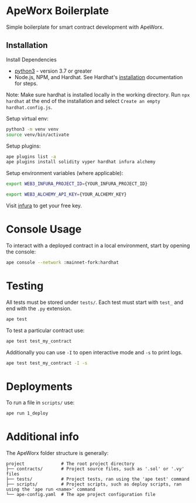 # ApeWorx Boilerplate

Simple boilerplate for smart contract development with ApeWorx.

## Installation

Install Dependencies

- [python3](https://www.python.org/downloads) - version 3.7 or greater
- Node.js, NPM, and Hardhat. See Hardhat's [installation](https://hardhat.org/getting-started/#installation) documentation for steps.

Note: Make sure hardhat is installed locally in the working directory. Run `npx hardhat` at the end of the installation and select `Create an empty hardhat.config.js`.

Setup virtual env:

```bash
python3 -m venv venv
source venv/bin/activate
```

Setup plugins:

```bash
ape plugins list -a
ape plugins install solidity vyper hardhat infura alchemy
```

Setup environment variables (where applicable):

```bash
export WEB3_INFURA_PROJECT_ID={YOUR_INFURA_PROJECT_ID}

export WEB3_ALCHEMY_API_KEY={YOUR_ALCHEMY_KEY}
```

Visit [infura](https://infura.io/) to get your free key.

# Console Usage

To interact with a deployed contract in a local environment, start by opening the console:

```bash
ape console --network :mainnet-fork:hardhat
```

# Testing

All tests must be stored under `tests/`. Each test must start with `test_` and end with the `.py` extension.

```bash
ape test
```

To test a particular contract use:

```bash
ape test test_my_contract
```

Additionally you can use `-I` to open interactive mode and `-s` to print logs.

```bash
ape test test_my_contract -I -s
```

# Deployments

To run a file in `scripts/` use:

```bash
ape run 1_deploy
```

# Additional info

The ApeWorx folder structure is generally:

```
project              # The root project directory
├── contracts/       # Project source files, such as '.sol' or '.vy' files
├── tests/           # Project tests, ran using the 'ape test' command
├── scripts/         # Project scripts, such as deploy scripts, ran using the 'ape run <name>' command
└── ape-config.yaml  # The ape project configuration file
```
